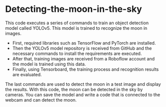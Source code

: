 # Detecting-the-moon-in-the-sky

This code executes a series of commands to train an object detection model called YOLOv5. This model is trained to recognize the moon in images.

- First, required libraries such as TensorFlow and PyTorch are installed.
- Then the YOLOv5 model repository is received from GitHub and the necessary commands to install the requirements are executed.
- After that, training images are received from a Roboflow account and the model is trained using this data.
- Finally, using Tensorboard, the training process and recognition results are evaluated.

The last commands are used to detect the moon in a test image and display the results.
With this code, the moon can be detected in the sky by cameras. You can save the model and write a code that is connected to the webcam and can detect the moon.
